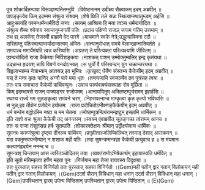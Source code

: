 

  
पुत्र शोकार्दितम्पापा विसञ्ज्ञम्पतितम्भुवि ।विवेष्टमानम् उदीक्ष्य सैक्ष्वाकम् इदम् अब्रवीत्  ॥   
पापङ्कृत्वेव किम् इदम्मम संश्रुत्य संश्रवम् ।शेषे क्षिति तले सन्नः स्थित्याम्स्थातुम्त्वम् अर्हसि  ॥   
आहुःसत्यंहि परमन्धर्मन्धर्मविदो जनाः ।सत्यम् आश्रित्य हि मया त्वञ्च धर्मम्प्रचोदितः  ॥   
संश्रुत्य शैब्यः श्येनाय स्वाम्तनुम्जगती पतिः ।प्रदाय पक्षिणो राजञ् जगाम गतिम् उत्तमाम्  ॥   
तथ ह्य् अलर्कस् तेजस्वी ब्राह्मणे वेद पारगे ।याचमाने स्वके नेत्रे;उद्धृत्याविमना ददौ  ॥   
सरिताम्तु पतिःस्वल्पाम्मर्यादाम्सत्यम् अंवितः ।सत्यानुरोधात् समये वेलाम्खाम्नातिवर्तते  ॥   
समयञ्च ममार्येमंयदि त्वन्न करिष्यसि ।अग्रतस् ते परित्यक्ता परित्यक्ष्यामि जीवितम्  ॥   
एवम्प्रचोदितो राजा कैकेय्या निर्विशङ्कया ।नाशकत् पाशम् उम्मोक्तुम्बलिर् इन्द्र कृतंयथा  ॥   
उद्भ्रान्त हृदयश् चापि विवर्ण वनदोऽभवत् ।स धुर्यो वै परिस्पन्दन् युग चक्रान्तरंयथा  ॥   
विह्वलाभ्याम्च नेत्राभ्याम् अपश्यन्न् इव भूमिपः ।कृच्छ्राद् धैर्येण संस्तभ्य कैकेयीम् इदम् अब्रवीत्  ॥   
यस् ते मन्त्र कृतः पाणिर् अग्नौ पापे मया धृतः ।तन्त्यजामि स्वजञ्चैव तव पुत्रंसह त्वया  ॥   
ततः पाप समाचारा कैकेयी पार्थिवम्पुनः ।उवाच परुषंवाक्यंवाक्यज्ञा रोष मूर्छिता  ॥   
किम् इदम्भाषसे राजन् वाक्यङ्गर रुजोपमम् ।आनाययितुम् अक्लिष्टम्पुत्रंरामम् इहार्हसि  ॥   
स्थाप्य राज्ये मम सुतङ्कृत्वा रामंवने चरम् ।निह्सपत्नाम्च माम्कृत्वा कृत कृत्यो भविष्यसि  ॥   
स नुन्न;इव तीक्षेन प्रतोदेन हयोत्तमः ।राजा प्रदोचितोऽभीक्ष्णङ्कैकेयीम् इदम् अब्रवीत्  ॥   
धर्म बन्धेन बद्धोऽस्मि नष्टा च मम चेतना ।ज्येष्ठम्पुत्रम्प्रियंरामन्द्रष्टुम् इच्छामि धार्मिकम्  ॥   
इति राज्ञो वचः श्रुत्वा कैकेयी तद् अनन्तरम् ।स्वयम् एवाब्रवीत् सूतङ्गच्छ त्वंरामम् आनय  ॥   
ततः स राजा तंसूतंसन्न हर्षः सुतम्प्रति ।शोकारक्तेक्षणः श्रीमान् उद्वीक्ष्योवाच धार्मिकः  ॥   
सुमन्त्रः करुणंश्रुत्वा दृष्ट्वा दीनञ्च पार्थिवम् ।प्रगृहीताञ्जलिष्किञ्चित् तस्माद् देशाद् अपाक्रमन्  ॥   
यदा वक्तुम्स्वयन्दैम्यान् न शशाक मही पतिः ।तदा सुमन्त्रम्मन्त्रज्ञा कैकेयी प्रत्युवाच ह  ॥ स मंयमानः कल्याणंहृदयेन ननन्द च  ॥   
सुमन्त्रश् चिन्तयाम् आस त्वरितञ्चोदितस् तया ।व्यक्तंरामोऽभिषेकार्थम् इहायास्यति धर्मवित्  ॥   
इति सूतो मतिम्कृत्वा हर्षेण महता पुनः ।निर्जगाम महा तेजा राघवस्य दिदृक्षया  ॥   
ततः पुरस्तात् सहसा विनिर्गतो ततः पुरस्तात् सहसा विनिर्गतो ।(Gem)मही पतीन् द्वार गतान् विलोकयन् मही पतीन् द्वार गतान् विलोकयन् ।(Gem)ददर्श पौरान् विविधान् महा धनान् ददर्श पौरान् विविधान् महा धनान् ।(Gem)उपस्थितान् द्वारम् उपेत्य विष्ठितान् उपस्थितान् द्वारम् उपेत्य विष्ठितान्  ॥ (E)(Gem)  
